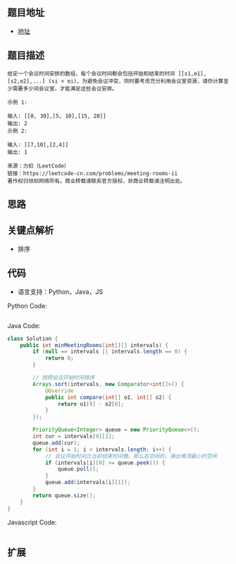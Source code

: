 ## 题目地址

- [地址](https://leetcode-cn.com/problems/meeting-rooms-ii/)

## 题目描述

```
给定一个会议时间安排的数组，每个会议时间都会包括开始和结束的时间 [[s1,e1],[s2,e2],...] (si < ei)，为避免会议冲突，同时要考虑充分利用会议室资源，请你计算至少需要多少间会议室，才能满足这些会议安排。

示例 1:

输入: [[0, 30],[5, 10],[15, 20]]
输出: 2
示例 2:

输入: [[7,10],[2,4]]
输出: 1

来源：力扣（LeetCode）
链接：https://leetcode-cn.com/problems/meeting-rooms-ii
著作权归领扣网络所有。商业转载请联系官方授权，非商业转载请注明出处。
```

## 思路


## 关键点解析
- 排序

## 代码

- 语言支持：Python，Java，JS

Python Code:

```python


```

Java Code:

```java
class Solution {
    public int minMeetingRooms(int[][] intervals) {
        if (null == intervals || intervals.length == 0) {
            return 0;
        }

        // 按照会议开始时间排序
        Arrays.sort(intervals, new Comparator<int[]>() {
            @Override
            public int compare(int[] o1, int[] o2) {
                return o1[0] - o2[0];
            }
        });

        PriorityQueue<Integer> queue = new PriorityQueue<>();
        int cur = intervals[0][1];
        queue.add(cur);
        for (int i = 1; i < intervals.length; i++) {
            // 会议开始时间比当前结束时间晚，那么右空闲的，弹出堆顶最小的空闲
            if (intervals[i][0] >= queue.peek()) {
                queue.poll();
            }
            queue.add(intervals[i][1]);
        }
        return queue.size();
    }
}


```

Javascript Code:

```js

```

## 扩展

